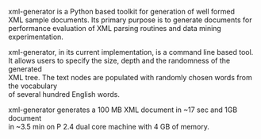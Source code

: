 <p />
xml-generator is a Python based toolkit for generation of well formed <br />
XML sample documents. Its primary purpose is to generate documents for <br />
performance evaluation of XML parsing routines and data mining experimentation.<br />
<p />
xml-generator, in its current implementation, is a command line based tool.<br />
It allows users to specify the size, depth and the randomness of the generated <br />
XML tree. The text nodes are populated with randomly chosen words from the vocabulary <br />
of several hundred English words.<br />
<p />
xml-generator generates a 100 MB XML document in ~17 sec and 1GB document <br />
in ~3.5 min on P 2.4 dual core machine with 4 GB of memory.